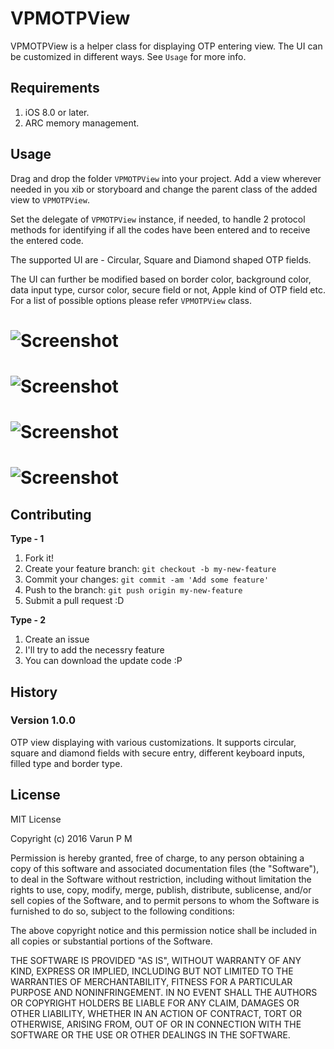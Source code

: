 # VPMOTPView

VPMOTPView is a helper class for displaying OTP entering view. The UI can be customized in different ways. See `Usage` for more info.

## Requirements

1. iOS 8.0 or later.
2. ARC memory management.

## Usage

Drag and drop the folder `VPMOTPView` into your project. Add a view wherever needed in you xib or storyboard and change the parent class of the added view to `VPMOTPView`.

Set the delegate of `VPMOTPView` instance, if needed, to handle 2 protocol methods for identifying if all the codes have been entered and to receive the entered code.

The supported UI are - Circular, Square and Diamond shaped OTP fields.

The UI can further be modified based on border color, background color, data input type, cursor color, secure field or not, Apple kind of OTP field etc. For a list of possible options please refer `VPMOTPView` class.

# ![Screenshot](/Circular.png)
# ![Screenshot](/Secure.png)

# ![Screenshot](/Square.png)
# ![Screenshot](/AppleFilled.png)

## Contributing
**Type - 1**

1. Fork it!
2. Create your feature branch: `git checkout -b my-new-feature`
3. Commit your changes: `git commit -am 'Add some feature'`
4. Push to the branch: `git push origin my-new-feature`
5. Submit a pull request :D

**Type - 2**

1. Create an issue
2. I'll try to add the necessry feature
3. You can download the update code :P

## History

### Version 1.0.0

OTP view displaying with various customizations. It supports circular, square and diamond fields with secure entry, different keyboard inputs, filled type and border type. 

## License
MIT License

Copyright (c) 2016 Varun P M

Permission is hereby granted, free of charge, to any person obtaining a copy
of this software and associated documentation files (the "Software"), to deal
in the Software without restriction, including without limitation the rights
to use, copy, modify, merge, publish, distribute, sublicense, and/or sell
copies of the Software, and to permit persons to whom the Software is
furnished to do so, subject to the following conditions:

The above copyright notice and this permission notice shall be included in all
copies or substantial portions of the Software.

THE SOFTWARE IS PROVIDED "AS IS", WITHOUT WARRANTY OF ANY KIND, EXPRESS OR
IMPLIED, INCLUDING BUT NOT LIMITED TO THE WARRANTIES OF MERCHANTABILITY,
FITNESS FOR A PARTICULAR PURPOSE AND NONINFRINGEMENT. IN NO EVENT SHALL THE
AUTHORS OR COPYRIGHT HOLDERS BE LIABLE FOR ANY CLAIM, DAMAGES OR OTHER
LIABILITY, WHETHER IN AN ACTION OF CONTRACT, TORT OR OTHERWISE, ARISING FROM,
OUT OF OR IN CONNECTION WITH THE SOFTWARE OR THE USE OR OTHER DEALINGS IN THE
SOFTWARE.
